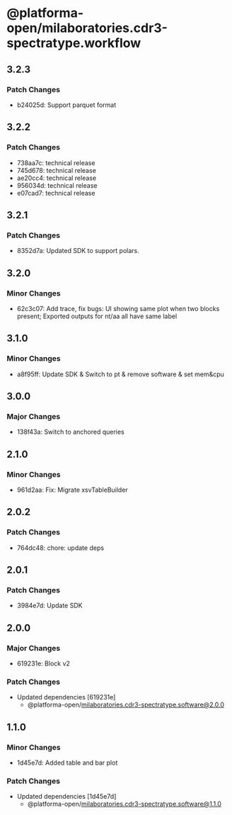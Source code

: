 # @platforma-open/milaboratories.cdr3-spectratype.workflow

## 3.2.3

### Patch Changes

- b24025d: Support parquet format

## 3.2.2

### Patch Changes

- 738aa7c: technical release
- 745d678: technical release
- ae20cc4: technical release
- 956034d: technical release
- e07cad7: technical release

## 3.2.1

### Patch Changes

- 8352d7a: Updated SDK to support polars.

## 3.2.0

### Minor Changes

- 62c3c07: Add trace, fix bugs: UI showing same plot when two blocks present; Exported outputs for nt/aa all have same label

## 3.1.0

### Minor Changes

- a8f95ff: Update SDK & Switch to pt & remove software & set mem&cpu

## 3.0.0

### Major Changes

- 138f43a: Switch to anchored queries

## 2.1.0

### Minor Changes

- 961d2aa: Fix: Migrate xsvTableBuilder

## 2.0.2

### Patch Changes

- 764dc48: chore: update deps

## 2.0.1

### Patch Changes

- 3984e7d: Update SDK

## 2.0.0

### Major Changes

- 619231e: Block v2

### Patch Changes

- Updated dependencies [619231e]
  - @platforma-open/milaboratories.cdr3-spectratype.software@2.0.0

## 1.1.0

### Minor Changes

- 1d45e7d: Added table and bar plot

### Patch Changes

- Updated dependencies [1d45e7d]
  - @platforma-open/milaboratories.cdr3-spectratype.software@1.1.0
